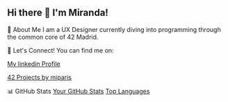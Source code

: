 ## Hi there 👋 I'm Miranda!

🚀 About Me
I am a UX Designer currently diving into programming through the common core of 42 Madrid.

🤝 Let's Connect!
You can find me on:

[My linkedin Profile](https://www.linkedin.com/in/miranda-paris-37737b248?lipi=urn%3Ali%3Apage%3Ad_flagship3_profile_view_base_contact_details%3BVAq8XWtiSRmjLLkibs1nsA%3D%3D)

[42 Projects by miparis](https://miparis.gitbook.io/42bymiparis/)

📊 GitHub Stats
[Your GitHub Stats](https://github-readme-stats.vercel.app/api?username=[miparis]&show_icons=true&theme=radical)
[Top Languages](https://github-readme-stats.vercel.app/api/top-langs/?username=[miparis]&layout=compact&theme=radical)

